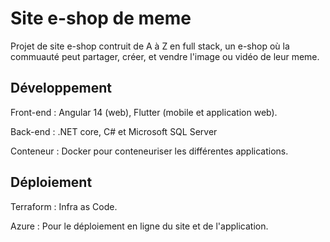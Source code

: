 # Site e-shop de meme

Projet de site e-shop contruit de A à Z en full stack, un e-shop où la commuauté peut partager, créer, et vendre l'image ou vidéo de leur meme.

## Développement

Front-end : Angular 14 (web), Flutter (mobile et application web).

Back-end : .NET core, C# et Microsoft SQL Server

Conteneur : Docker pour conteneuriser les différentes applications.

## Déploiement

Terraform : Infra as Code.

Azure : Pour le déploiement en ligne du site et de l'application.